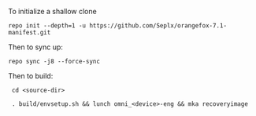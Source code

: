 To initialize a shallow clone

    repo init --depth=1 -u https://github.com/Seplx/orangefox-7.1-manifest.git

Then to sync up:

    repo sync -j8 --force-sync

Then to build:

     cd <source-dir>
     
     . build/envsetup.sh && lunch omni_<device>-eng && mka recoveryimage
     
